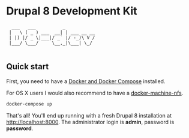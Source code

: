 # Drupal 8 Development Kit

```
  ___   ___          _           
 |   \ ( _ ) ___  __| | ___ __ __
 | |) |/ _ \|___|/ _` |/ -_)\ V /
 |___/ \___/     \__,_|\___| \_/ 
                                 
```

## Quick start

First, you need to have a [Docker and Docker Compose](https://www.docker.com/) installed.

For OS X users I would also recommend to have a [docker-machine-nfs](https://github.com/adlogix/docker-machine-nfs/).

```bash
docker-compose up
```

That's all! You'll end up running with a fresh Drupal 8 installation at [http://localhost:8000](http://localhost:8000).
The administrator login is **admin**, password is **password**.

